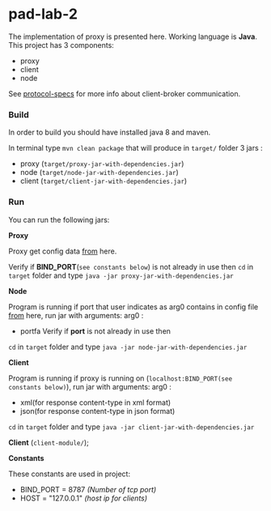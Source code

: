 # pad-lab-2


The implementation of proxy is presented here. Working language is **Java**. 
This project has 3 components:
* proxy
* client
* node

See [protocol-specs](https://github.com/jackcucu/pad-lab-2/blob/master/docs/protocol-specs.md) for more info about client-broker communication.

### Build

In order to build you should have installed java 8 and maven.

In terminal type `mvn clean package` that will produce in `target/` folder 3 jars :
* proxy (`target/proxy-jar-with-dependencies.jar`)
* node (`target/node-jar-with-dependencies.jar`)
* client (`target/client-jar-with-dependencies.jar`)

 ### Run

You can run the following jars:

**Proxy**

Proxy get config data [from](https://github.com/jackcucu/pad-lab-2/blob/master/config.json) here.

Verify if **BIND_PORT**(`see constants below`) is not already in use then
`cd` in `target` folder and type `java -jar proxy-jar-with-dependencies.jar`

**Node**

Program is running if port that user indicates as arg0 contains in config file [from](https://github.com/jackcucu/pad-lab-2/blob/master/config.json) here, run jar with arguments:
arg0 : 
- portfa
Verify if **port** is not already in use then

`cd` in `target` folder and type `java -jar node-jar-with-dependencies.jar`

**Client**

Program is running if proxy is running on (`localhost:BIND_PORT(see constants below)`), run jar with arguments:
arg0 : 
- xml(for response content-type in xml format)
- json(for response content-type in json format)

`cd` in `target` folder and type `java -jar client-jar-with-dependencies.jar`

**Client** (`client-module/`);

**Constants**

These constants are used in project:
- BIND_PORT = 8787 *(Number of tcp port)*
- HOST = "127.0.0.1" *(host ip for clients)*

